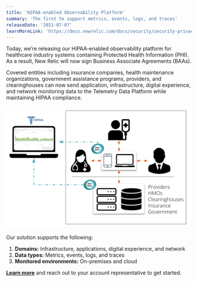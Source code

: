 ```yaml
---
title: 'HIPAA-enabled Observability Platform'
summary: 'The first to support metrics, events, logs, and traces'
releaseDate: '2021-07-07'
learnMoreLink: 'https://docs.newrelic.com/docs/security/security-privacy/compliance/hipaa-readiness-new-relic/'
---
```


Today, we’re releasing our HIPAA-enabled observability platform for healthcare industry systems containing Protected Health Information (PHI). As a result, New Relic will now sign Business Associate Agreements (BAAs).

Covered entities including insurance companies, health maintenance organizations, government assistance programs, providers, and clearinghouses can now send application, infrastructure, digital experience, and network monitoring data to the Telemetry Data Platform while maintaining HIPAA compliance.

![HIPAA-enabled accounts are now available on New Relic.](./images/hipaa1.png "An image showing New Relic's relationship to HIPAA customers.")

Our solution supports the following:
1. **Domains:** Infrastructure, applications, digital experience, and network
2. **Data types:** Metrics, events, logs, and traces
3. **Monitored environments:** On-premises and cloud

[**Learn more**](https://docs.newrelic.com/docs/security/security-privacy/compliance/hipaa-readiness-new-relic/) and reach out to your account representative to get started.